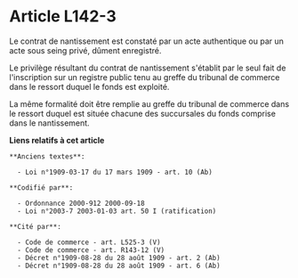 # Article L142-3

Le contrat de nantissement est constaté par un acte authentique ou par un acte sous seing privé, dûment enregistré.

Le privilège résultant du contrat de nantissement s'établit par le seul fait de l'inscription sur un registre public tenu au
greffe du tribunal de commerce dans le ressort duquel le fonds est exploité.

La même formalité doit être remplie au greffe du tribunal de commerce dans le ressort duquel est située chacune des
succursales du fonds comprise dans le nantissement.

**Liens relatifs à cet article**

	**Anciens textes**:

	  - Loi n°1909-03-17 du 17 mars 1909 - art. 10 (Ab)

	**Codifié par**:

	  - Ordonnance 2000-912 2000-09-18
	  - Loi n°2003-7 2003-01-03 art. 50 I (ratification)

	**Cité par**:

	  - Code de commerce - art. L525-3 (V)
	  - Code de commerce - art. R143-12 (V)
	  - Décret n°1909-08-28 du 28 août 1909 - art. 2 (Ab)
	  - Décret n°1909-08-28 du 28 août 1909 - art. 6 (Ab)
